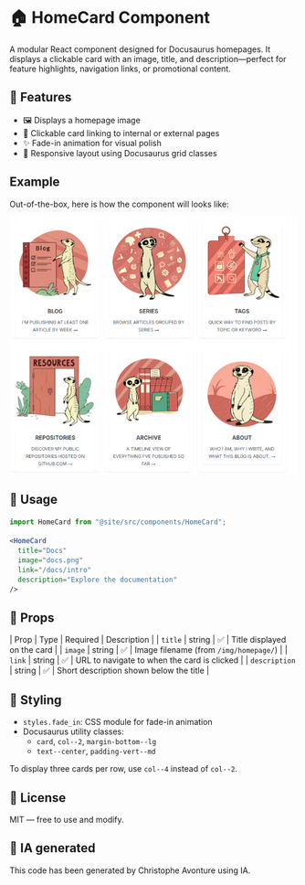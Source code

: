 # 🏠 HomeCard Component

A modular React component designed for Docusaurus homepages. It displays a clickable card with an image, title, and description—perfect for feature highlights, navigation links, or promotional content.

## 🚀 Features

* 🖼️ Displays a homepage image
* 🧭 Clickable card linking to internal or external pages
* ✨ Fade-in animation for visual polish
* 📐 Responsive layout using Docusaurus grid classes

## Example

Out-of-the-box, here is how the component will looks like:

![Example](sample.png)

## 🧪 Usage

```jsx
import HomeCard from "@site/src/components/HomeCard";

<HomeCard
  title="Docs"
  image="docs.png"
  link="/docs/intro"
  description="Explore the documentation"
/>

```

## 🧾 Props

| Prop | Type | Required | Description |
| `title` | string | ✅ | Title displayed on the card |
| `image` | string | ✅ | Image filename (from `/img/homepage/`) |
| `link` | string | ✅ | URL to navigate to when the card is clicked |
| `description` | string | ✅ | Short description shown below the title |

## 🎨 Styling

* `styles.fade_in`: CSS module for fade-in animation
* Docusaurus utility classes:
  * `card`, `col--2`, `margin-bottom--lg`
  * `text--center`, `padding-vert--md`

To display three cards per row, use `col--4` instead of `col--2`.

## 📄 License

MIT — free to use and modify.

## 💬 IA generated

This code has been generated by Christophe Avonture using IA.
